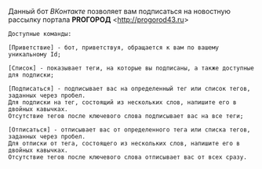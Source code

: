 
Данный бот _ВКонтакте_ позволяет вам подписаться на новостную рассылку портала **PROГОРОД** <<http://progorod43.ru>>
    
    Доступные команды:
                
    [Приветствие] - бот, приветствуя, обращается к вам по вашему уникальному Id;

    [Список] - показывает теги, на которые вы подписаны, а также доступные для подписки;
    
    [Подписаться] - подписывает вас на определенный тег или список тегов, заданных через пробел.
    Для подписки на тег, состоящий из нескольких слов, напишите его в двойных кавычках.
    Отсутствие тегов после ключевого слова подписывает вас на все теги;
    
    [Отписаться] - отписывает вас от определенного тега или списка тегов, заданных через пробел.
    Для отписки от тега, состоящего из нескольких слов, напишите его в двойных кавычках.
    Отсутствие тегов после ключевого слова отписывает вас от всех сразу.